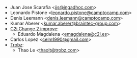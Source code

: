 - Juan Jose Scarafia \<<jjs@ingadhoc.com>\>
- Leonardo Pistone \<<leonardo.pistone@camptocamp.com>\>
- Denis Leemann \<<denis.leemann@camptocamp.com>\>
- Kumar Aberer \<<kumar.aberer@braintec-group.com>\>
- [C2i Change 2 improve](http://www.c2i.es):
  - Eduardo Magdalena \<<emagdalena@c2i.es>\>
- Carlos Lopez \<<celm1990@gmail.com>\>
- [Trobz](https://trobz.com):  
  - Thao Le \<<thaolt@trobz.com>\>
